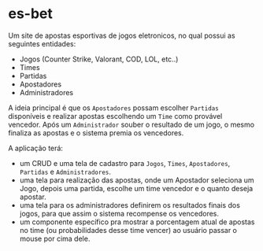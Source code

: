# es-bet

Um site de apostas esportivas de jogos eletronicos, no qual possui as seguintes entidades:
 - Jogos (Counter Strike, Valorant, COD, LOL, etc..)
 - Times 
 - Partidas
 - Apostadores
 - Administradores

A ideia principal é que os `Apostadores` possam escolher `Partidas` disponíveis e realizar apostas escolhendo um `Time` como provável vencedor. Após um `Administrador` souber o resultado de um jogo, o mesmo finaliza as apostas e o sistema premia os vencedores.

A aplicação terá:
 - um CRUD e uma tela de cadastro para `Jogos`, `Times`, `Apostadores`, `Partidas` e `Administradores`.
 - uma tela para realização das apostas, onde um Apostador seleciona um Jogo, depois uma partida, escolhe um time vencedor e o quanto deseja apostar.
 - uma tela para os administradores definirem os resultados finais dos jogos, para que assim o sistema recompense os vencedores.
 - um componente específico pra mostrar a porcentagem atual de apostas no time (ou probabilidades desse time vencer) ao usuário passar o mouse por cima dele.